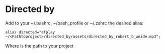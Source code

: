# Directed by
Add to your ~/.bashrc, ~/bash_profile or ~/.zshrc the desired alias:
```
alias directed="afplay ~/<Pathtoproject>/directed_by/assets/directed_by_robert_b_weide.mp3";
```
Where <Pathtoproject> is the path to your project